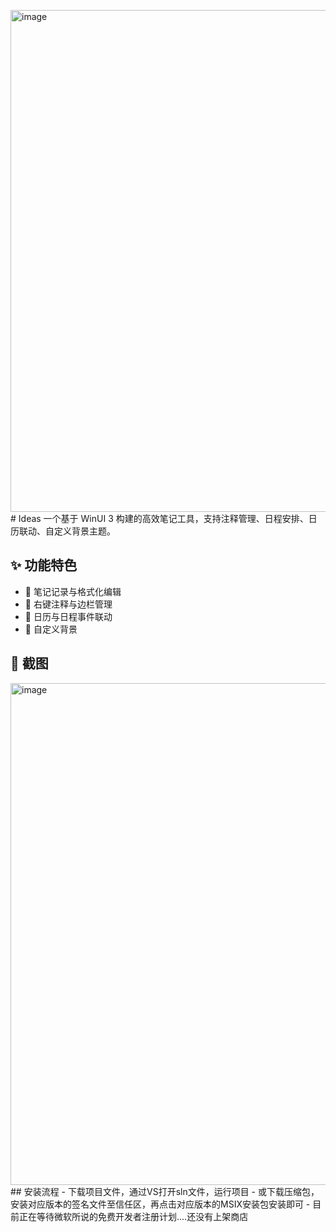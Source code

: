 <img width="1222" height="803" alt="image" src="https://github.com/user-attachments/assets/3dad01b6-c5ed-4565-8ff5-c136a3f91f81" /># Ideas
一个基于 WinUI 3 构建的高效笔记工具，支持注释管理、日程安排、日历联动、自定义背景主题。
## ✨ 功能特色

- 📝 笔记记录与格式化编辑
- 📌 右键注释与边栏管理
- 📅 日历与日程事件联动
- 🎨 自定义背景
## 📸 截图
<img width="1222" height="803" alt="image" src="https://github.com/user-attachments/assets/d91ba37a-b293-4b76-ab79-bc8bb7d6c554" />
## 安装流程
 - 下载项目文件，通过VS打开sln文件，运行项目
 - 或下载压缩包，安装对应版本的签名文件至信任区，再点击对应版本的MSIX安装包安装即可
 - 目前正在等待微软所说的免费开发者注册计划....还没有上架商店
